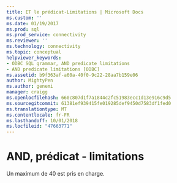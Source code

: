 ```yaml
---
title: ET le prédicat-Limitations | Microsoft Docs
ms.custom: ''
ms.date: 01/19/2017
ms.prod: sql
ms.prod_service: connectivity
ms.reviewer: ''
ms.technology: connectivity
ms.topic: conceptual
helpviewer_keywords:
- ODBC SQL grammar, AND predicate limitations
- AND predicate limitations [ODBC]
ms.assetid: b9f363af-a60a-40f0-9c22-28aa7b159e06
author: MightyPen
ms.author: genemi
manager: craigg
ms.openlocfilehash: 660c807d1f7a1844c2fc51983ecc1d13e916c9d5
ms.sourcegitcommit: 61381ef939415fe019285def9450d7583df1fed0
ms.translationtype: MT
ms.contentlocale: fr-FR
ms.lasthandoff: 10/01/2018
ms.locfileid: "47663771"
---
```

# <a name="and-predicate-limitations"></a>AND, prédicat - limitations
Un maximum de 40 est pris en charge.
